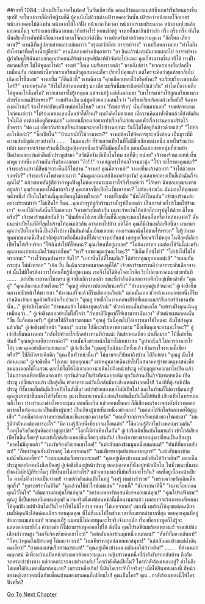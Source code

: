 ##บทที่ 1084 : เสียงเปียโนจากในห้อง!
ในวันเดียวกัน
คอนเสิร์ตเดอะแมสก์ซิงเกอร์เริ่มร้อนแรงขึ้นทุกที!
จะในวงการก็ดีหรือผู้ชมก็ดี ผู้คนนับไม่ถ้วนต่างเฝ้ารอคอยวันนั้น เฝ้ารอว่าหน้ากากโจ๊กเกอร์ หน้ากากดอกไม้ต้องฝน หน้ากากไม้ใกล้ฝั่ง หน้ากากวันเวลา หน้ากากราชาประหลาด หน้ากากปวยเล้งและคนอื่นๆ จะร้องเพลงปิดฉากบนเวทีอย่างไร!
ตอนเช้าตรู่
จางเย่ตื่นมากินข้าวเช้า
กริ๊ง กริ๊ง กริ๊ง
ทันใดนั้นเสียงโทรศัพท์มือถือของหน้ากากโจ๊กเกอร์ดังขึ้น
จางเย่กดรับสายด้วยความงุนงง "ฮัลโหล เสี่ยวหาน?"
หานฉีที่อยู่ปลายสายตอบกลับมาว่า "อรุณสวัสดิ์ค่ะ อาจารย์จาง"
จางเย่ยิ้มพลางตอบ "ทำไมถึงยังโทรมาที่เครื่องนี้อยู่อีกล่ะ"
หานฉีตอบอย่างเขินอายว่า "อา ชินแล้วน่ะค่ะมันเลยเผลอไป อาจารย์จาง ผู้กำกับหูให้ฉันมาบอกคุณว่าคอนเสิร์ตช่วงสุดสัปดาห์ยังจัดต่อไปนะคะ คุณก็สามารถขึ้นเวทีได้ ทางฝั่งสมาคมสื่อฯ ไม่ได้พูดอะไรค่ะ"
จางเย่ "โอเค ผมรับทราบแล้ว"
หานฉีเอ่ยว่า "พวกเราเองก็แปลกใจเหมือนกัน ก่อนหน้านี้พวกเราเตรียมตัวถูกสมาคมสื่อฯ เรียกไปคุยแล้ว แต่ใครจะคิดว่าสุดท้ายกลับไม่เกิดอะไรขึ้นเลย"
จางเย่ยิ้ม "ก็ดีแล้วนี่"
หานฉีถาม "คุณเลือกเพลงไว้หรือยังคะ? จะเรียบเรียงเพลงเมื่อไหร่?"
จางเย่ครุ่นคิด "ยังไม่ได้กำหนดแน่ๆ นะ เดี๋ยวมะรืนนี้ผมจะติดต่อไปแล้วกัน"
ทำไมเบื้องบนถึงไม่พูดอะไรงั้นหรือ?
พวกเขาอาจไม่รู้เหตุผล แต่จางเย่รู้
แม่หันมองเขา "เขาโทรมาเร่งให้ลูกเตรียมเพลงสำหรับคอนเสิร์ตเหรอ?"
จางเย่ร้องอืม
แม่พูดด้วยความสนใจว่า "เตรียมเรียบร้อยแล้วหรือยัง? ร้องเพลงอะไรน่ะ? ร้องให้พ่อกับแม่ฟังหน่อยได้ไหม? เพลง 'รักเธอจริงๆ' นั่นเยี่ยมมากเลย"
จางเย่กระแอมไอก่อนเอ่ยว่า "ไม่ร้องเพลงแบบนั้นแล้วได้ไหม? ผมยังคิดไม่ตกเลย เมื่อวานคิดมาทั้งคืนแล้วก็ยังตัดสินใจไม่ได้ คงต้องคิดดูอีกหน่อย" แต่ตอนนี้จางเย่อยากทำเรื่องอื่นก่อน เลยพักเรื่องงานคอนเสิร์ตไว้ชั่วคราว "พ่อ แม่ เดี๋ยวกินข้าวเสร็จแล้วผมจะออกไปข้างนอกนะ วันนี้ไม่ได้อยู่กินข้าวด้วยแล้ว"
"ไปทำอะไรอีกล่ะ?"
"ซื้อเปียโน"
"บ้านเรามีที่ให้วางเหรอ?"
จางเย่ต้องไปจัดการธุระหนึ่งก่อน
เป็นธุระที่มีความสำคัญต่อเขาอย่างยิ่ง
……
 
ในตอนเช้า
ที่ร้านขายเปียโนที่ไม่มีชื่อเสียงแห่งหนึ่ง
ภายในร้านว่างเปล่า นอกจากเจ้าของร้านที่เป็นผู้หญิงคนหนึ่งแล้วก็ไม่มีคนอื่นอีก
ตอนนั้นเอง ชายหนุ่มที่สวมผ้าปิดปากและแว่นดำก็ผลักประตูเข้ามา "สวัสดีครับ มีเปียโนไหม ขอที่ดีๆ หน่อย"
เจ้าของร้านเงยหน้าขึ้นมาดูแวบหนึ่ง แล้วพลันกรีดร้องออกมา "อ๊า!!!"
จางเย่ถูกทำให้ตกใจจนสะดุ้ง "โว้ว อะไรของคุณน่ะ?"
เจ้าของร้านสาวมีสีหน้าราวเห็นผีก็ไม่ปาน "จางเย่! คุณคือจางเย่!"
จางเย่ยิ้มแล้วตอบว่า "จำได้ด้วยเหรอครับ?"
เจ้าของร้านโพล่งออกมาว่า "ฉันดูเดอะแมสก์ซิงเกอร์ทุกวัน! คุณสลายกลายเป็นขี้เถ้าฉันก็จำคุณได้!" แล้วเธอพลันรู้สึกว่าคำพูดฟังดูไม่ค่อยเหมาะสมเท่าไรจึงรีบเอ่ยว่า "ไอ้หยา ฉันชอบคุณจะตายอยู่แล้ว! คุณร้องเพลงได้ดีมากจริงๆ! คุณอยากซื้อเปียโนงั้นเหรอคะ? ไม่ต้องจ่ายเงิน ฉันมอบให้คุณเลยหลังหนึ่ง! เปียโนในร้านนี้คุณเลือกดูได้ตามใจเลย"
จางเย่โบกมือ "นั่นได้ที่ไหนกัน"
เจ้าของร้านเอ่ยอย่างประหม่าว่า "ไม่เป็นไร ก็แค่...คุณถ่ายรูปคู่กับร้านเราสักรูปก็พอแล้ว เป็นการช่วยโปรโมตให้ร้านเรา"
จางเย่ได้ยินดังนั้นก็ยิ้มออกมา "เอาอย่างนี้แล้วกัน ผมจะจ่ายเงินให้แล้วก็ถ่ายรูปคู่ให้ด้วย ดีไหมครับ?"
เจ้าของร้านเอ่ยทันทีว่า "นั่นเยี่ยมไปเลย เปียโนที่ซื้อคุณจะมอบให้คนอื่นหรือว่าเล่นเองคะ? ฉันแนะนำเปียโนที่ดีที่สุดในร้านให้คุณแล้วกัน อาจแพงไปบ้าง แต่โอ๊ย คุณก็มีเงินเหลือเฟือนี่นา มามามา คุณว่าเปียโนหลังนี้เป็นยังไงบ้าง เป็นสินค้าชั้นเยี่ยมเลยนะ คนธรรมดาฉันไม่ขายให้หรอก" ไม่รู้ว่าเธอพูดมากขนาดนี้เป็นปกติอยู่แล้วหรือตื่นเต้นที่ได้เจอจางเย่กันแน่ เลยพูดเจื้อยแจ้วไม่หยุด
ในที่สุดก็เลือกเปียโนได้เรียบร้อย
"ให้ฉันส่งไปที่ไหนคะ? คุณเขียนที่อยู่มาเลย"
"ไม่ต้องหรอก ผมต้องใช้วันนี้น่ะครับ คุณหาคนช่วยผมมัดไว้บนรถก็พอ"
"หา? รถของคุณรุ่นอะไรคะ?"
"บีเอ็มเอ็กซ์ไฟว์"
"ใส่เข้าไปไม่ได้หรอกนะ"
“วางไว้บนหลังคารถ รัดไว้"
"แบบนั้นได้ที่ไหนกัน? ได้ทำรถคุณยุบหมดน่ะสิ"
"รถผมกันกระสุน ไม่พังหรอก"
"เอ้อ งั้น งั้นฉันจะหาคนมาลองดูก็ได้”
เจ้าของร้านทราบดีว่าดาราระดับเดียวจางเย่ นั้นไม่มีใครต้องการให้คนอื่นรู้ที่อยู่ของตน เธอจึงไม่ได้ติดใจอะไรอีก รีบไปตามหาคนมาช่วยทันที
……
 
ตกเย็น
เวลาหกโมงตรง
อู๋เจ๋อชิงเลิกงานแล้ว ขณะนี้กำลังเดินออกจากตึกใหญ่เพียงลำพัง
"คุณอู๋"
"คุณเลิกงานแล้วหรือคะ?"
"คุณอู๋ เดินทางปลอดภัยนะครับ"
"ลำบากคุณอู๋แล้วนะคะ"
อู๋เจ๋อชิงยิ้มพลางพยักหน้าให้พวกเขา "ทำงานเสร็จแล้วก็รีบเลิกงานกันล่ะ"
ตอนนั้นเอง หัวหน้าแผนกคนหนึ่งก็รีบเร่งเดินเข้ามา พูดด้วยสีหน้าเจ็บปวดว่า "คุณอู๋ รายชื่อในงานคอนเสิร์ตที่เดอะแมสก์ซิงเกอร์ส่งมาฉบับนั้น…"
อู๋เจ๋อชิงโบกมือ "กำหนดแล้ว ไม่ต้องพูดแล้วล่ะ"
หัวหน้าคนนั้นปาดเหงื่อ "แต่ทางฝั่งคุณเฉินดูเหมือนว่า…"
อู๋เจ๋อชิงตอบอย่างไม่ใส่ใจว่า "ถ้าเขามีปัญหาก็ให้เขามาหาฉันเอง"
หัวหน้าแผนกคนนั้น "งั้น งั้นก็ตกลงครับ"
ผู้ช่วยไป๋ลี่รีบก้าวตามมา "คุณอู๋ วันนี้คุณไม่ได้เอารถมาใช่ไหมคะ ฉันไปส่งคุณแล้วกัน"
อู๋เจ๋อชิงพยักหน้า "ตกลง"
บนรถ
ไป๋ลี่กะพริบตาพลางถาม "มื้อเย็นคุณจะทานอะไรคะ?"
อู๋เจ๋อชิงยิ้มพลางตอบ "กลับไปทำอะไรสักอย่างทานที่บ้านน่ะ กินข้าวคนเดียว น่าเบื่อมาก"
ไป๋ลี่เอ่ยขึ้นทันที "คุณอยู่คนเดียวเหรอคะ?" จากนั้นจึงตระหนักได้ว่าไม่เหมาะสม "ดูปากฉันสิ ไม่ควรถามอะไรโง่ๆ เลย คุณอย่าถือสาเลยนะคะ"
อู๋เจ๋อชิงยิ้ม "คุณอยู่กับฉันมาปีหนึ่งแล้ว ยังเกรงใจขนาดนี้เชียวหรือ?"
ไป๋ลี่หัวเราะคิกคิก "คุณเป็นหัวหน้านี่นา"
ไม่นานรถก็ขับมาถึงบ้าน
ไป๋ลี่เอ่ยลา "คุณอู๋ ฉันไปก่อนนะคะ"
อู๋เจ๋อชิงยิ้ม "ไปเถอะ ขอบคุณนะ"
เธอหมุนกายเดินเข้าไปในสนามหญ้าของคฤหาสน์เพื่อชมมองดอกไม้ในสวน ดอกไม้โตได้ไม่เลวเลย เธอเดินไปถึงหน้าประตู หยิบกุญแจออกมาไขเปิด แล้วโน้มกายลงเพื่อเปลี่ยนรองเท้า
ทุกวันล้วนเป็นทิวทัศน์แบบเดิม
ทุกวันล้วนเป็นกิจวัตรแบบเดิม
เปิดประตู
เปลี่ยนรองเท้า
เปิดตู้เย็น
ทำอาหาร
แต่วันนี้กลับมีบางสิ่งแตกต่างออกไป!
วินาทีที่อู๋เจ๋อชิงปิดประตู ที่ชั้นบนก็พลันมีเสียงเปียโนดังขึ้น!
แต่ว่าบ้านของเธอไม่มีเปียโน!
และในบ้านก็ไม่ควรมีคนอยู่!
คุณอู๋เงยหน้าขึ้นมองไปยังชั้นบน งุนงงขึ้นมาแวบหนึ่ง ก่อนรีบเดินขึ้นบันไดไปทันที
เสียงเปียโนบรรเลงพลิ้วไหว
ท่วงทำนองช่างไพเราะนุ่มนวลเหลือเกิน
แล้วตอนนั้นเอง ก็มีเสียงคนร้องเพลงดังกังวานออกมาจากในห้องนอน
เป็นเสียงผู้ชาย!
เป็นเสียงผู้ชายที่สงบนิ่งอย่างมาก!
"ผมเคยได้รักใคร่และเคยได้สูญเสีย"
"เคยลิ้มลองความหวานล้ำและขื่นขมของความรัก"
"หลบลี้จากการกลั่นแกล้งของโชคชะตา"
"ผมรู้ดีว่าตัวเองต้องการอะไร"
"มีความรู้สึกหนึ่งที่ยากจะเอื้อนเอ่ย"
"ใช้ความรู้สึกทั้งปวงหลอมรวมกัน"
"เหตุใดจึงยังครุ่นคิดอย่างสูญเปล่า"
"โลกนี้มีค่าเพียงใดกัน"
อู๋เจ๋อชิงเดินขึ้นบันไดมาแล้ว
เข้าใกล้เสียงเปียโนขึ้นเรื่อยๆ!
และเข้าใกล้เสียงเพลงขึ้นเรื่อยๆ เช่นกัน!
เสียงร้องของชายหนุ่มเปลี่ยนเป็นเสียงสูง
"หากไม่มีคุณแล้ว"
"ผมจับจ้องยังยอดเขาไกล!"
"แต่กลับมองข้ามมุมหนึ่งบนถนน!"
"ทันทีที่มองกลับมา!"
"ก็พบว่าคุณยังเฝ้ารออยู่ ไม่เคยจากลา!"
"ผมเพียรหาสุดปลายมหาสมุทร!"
"แต่กลับมองข้ามแม่น้ำอันคดเคี้ยว!"
"ยามผมแล่นเรือทวนกระแส!"
"คุณอยู่เคียงข้างผม ผลักดันให้ก้าวเดิน!"
มองเห็นประตูของห้องหนังสือเปิดอยู่
อู๋เจ๋อชิงยืนอยู่หน้าประตู ทอดมองคนที่นั่งอยู่หน้าเปียโน ในชั่วขณะนั้นเธอยังคงไม่มีปฏิกิริยาใดๆ เปียโนมาได้อย่างไร? แล้วเพลงเพลงนี้มันเรื่องอะไรกัน?
คนที่อยู่เบื้องหน้าเปียโน คาดไม่ถึงว่าจะเป็นจางเย่!
จางเย่กำลังเล่นเปียโนอยู่
"ผมรู้ ผมช่างร่ำรวย"
"เพราะความรักเติมเต็มทุกสิ่ง"
"ทุกรอยร้าวในชีวิต"
"คุณล้วนใช้หัวใจซ่อมแซม"
"ตอนนี้"
"นับจากนาทีนี้"
"ผมจะโอบกอดคุณไว้ในใจ"
"เติมความอบอุ่นให้แก่คุณ"
"ขอร้องเพลงรักแสนพิเศษมอบแด่คุณ!"
"คุณโปรดฟังผม!"
คุณอู๋
นี่เป็นเพลงที่มอบแด่คุณ!
ความจริงตั้งแต่ก่อนหน้านี้เมื่อนานมาแล้ว ผมอยากจะร้องเพลงสักเพลงให้คุณฟัง แต่ฟ้าดินไม่เป็นใจทำให้ไม่มีโอกาส เพลง ‘ไม่เคยจากลา’ เพลงนี้ ผมร้องให้คุณแค่คนเดียว ผมให้คุณฟังได้แค่คนเดียว ขอบคุณคุณ ที่ไม่ทิ้งผมไปในช่วงเวลาที่ผมยากลำบากที่สุด ขอบคุณคุณที่อยู่ข้างกายผมเสมอมา!
พวกคุณก็รู้ ผมคนนี้ไม่ค่อยพูดอะไรจริงจังมากนัก เรื่องที่อยากพูดก็ไม่รู้จะแสดงออกมายังไง คำบางคำ ก็ไม่สามารถพูดออกไปได้
ดังนั้น คุณโปรดฟังผมร้องเพลงนะ!
จางเย่เปล่งเสียงกังวานสูง
"ผมจับจ้องยังยอดเขาไกล!"
"แต่กลับมองข้ามมุมหนึ่งบนถนน!"
"ทันทีที่มองกลับมา!"
"ก็พบว่าคุณยังเฝ้ารออยู่ ไม่เคยจากลา!"
"ผมเพียรหาสุดปลายมหาสมุทร!"
"แต่กลับมองข้ามแม่น้ำอันคดเคี้ยว!"
"ยามผมแล่นเรือทวนกระแส!"
"คุณอยู่เคียงข้างผม ผลักผมให้ก้าวเดิน!"
……
 
ที่ด้านนอกคฤหาสน์
มีเพื่อนบ้านเปิดหน้าต่างออกด้วยความงุนงง
หญิงสาวคนหนึ่งที่กำลังขับรถกลับบ้าน ถึงกับจอดรถเข้าข้างทาง แล้วลดกระจกลงอย่างสงสัย!
ใครกำลังดีดเปียโน?
ใครกำลังร้องเพลงอยู่?
ทำไมถึงไม่เคยได้ยินเพลงนี้มาก่อนเลย?
เพราะเหลือเกิน!
นี่มันไพเราะจับใจจริงๆ!
เมื่อได้ยินบทเพลงนี้ สีหน้าของหญิงสาวคนนั้นกับเพื่อนบ้านสองสามคนก็เปลี่ยนไป!
คุณเป็นใคร?
คุณ...กำลังร้องเพลงนี้ให้ใครฟังหรือ?
 
 


[Go To Next Chapter]( ./185.md)